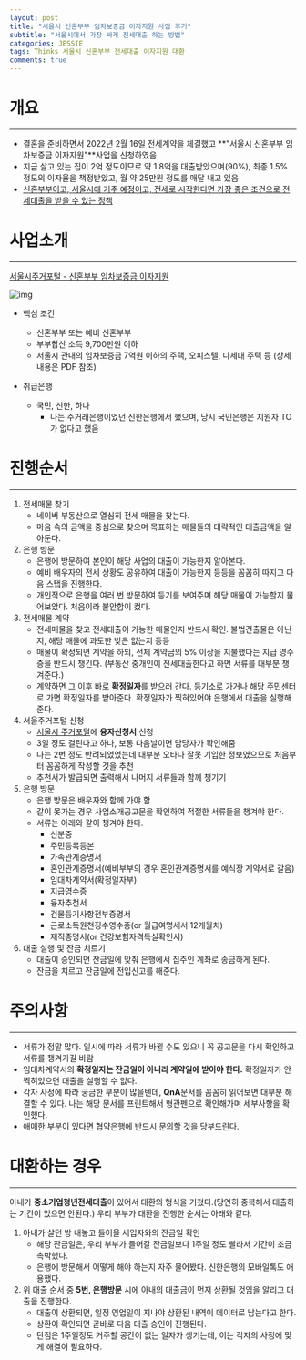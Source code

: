 ```yaml
---  
layout: post  
title: "서울시 신혼부부 임차보증금 이자지원 사업 후기"
subtitle: "서울시에서 가장 싸게 전세대출 하는 방법"  
categories: JESSIE
tags: Thinks 서울시 신혼부부 전세대출 이자지원 대환
comments: true 
---  
```


# 개요
---
- 결혼을 준비하면서 2022년 2월 16일 전세계약을 체결했고 **"서울시 신혼부부 임차보증금 이자지원"**사업을 신청하였음
- 지금 살고 있는 집이 2억 정도이므로 약 1.8억을 대출받았으며(90%),  최종 1.5% 정도의 이자율을 책정받았고, 월 약 25만원 정도를 매달 내고 있음
- <u>신혼부부이고, 서울시에 거주 예정이고, 전세로 시작한다면 가장 좋은 조건으로 전세대출을 받을 수 있는 정책 </u>

# 사업소개
---
[서울시주거포털 - 신혼부부 임차보증금 이자지원](https://housing.seoul.go.kr/site/main/content/sh01_0400800)

![img](https://sangminje.github.io/assets/img/loan/img1.png)
<!-- ![img](../assets/img/loan/img1.png) -->

- 핵심 조건
    - 신혼부부 또는 예비 신혼부부
    - 부부합산 소득 9,700만원 이하
    - 서울시 관내의 임차보증금 7억원 이하의 주택, 오피스텔, 다세대 주택 등 (상세 내용은 PDF 참조)

- 취급은행
    - 국민, 신한, 하나
        - 나는 주거래은행이었던 신한은행에서 했으며, 당시 국민은행은 지원자 TO가 없다고 했음


# 진행순서
---
1. 전세매물 찾기
    - 네이버 부동산으로 열심히 전세 매물을 찾는다.
    - 마음 속의 금액을 중심으로 찾으며 목표하는 매물들의 대략적인 대출금액을 알아둔다.
2. 은행 방문
    - 은행에 방문하여 본인이 해당 사업의 대출이 가능한지 알아본다.
    - 예비 배우자의 전세 상황도 공유하여 대출이 가능한지 등등을 꼼꼼히 따지고 다음 스탭을 진행한다.
    - 개인적으로 은행을 여러 번 방문하여 등기를 보여주며 해당 매물이 가능할지 물어보았다. 처음이라 불안함이 컸다.
3. 전세매물 계약
    - 전세매물을 찾고 전세대출이 가능한 매물인지 반드시 확인. 불법건출물은 아닌지, 해당 매물에 과도한 빚은 없는지 등등
    - 매물이 확정되면 계약을 하되, 전체 계약금의 5% 이상을 지불했다는 지급 영수증을 반드시 챙긴다. (부동산 중개인이 전세대출한다고 하면 서류를 대부분 챙겨준다.)
    - <u> 계약하면 그 이후 바로 **확정일자**를 받으러 간다.</u> 등기소로 가거나 해당 주민센터로 가면 확정일자를 받아준다. 확정일자가 찍혀있어야 은행에서 대출을 실행해준다.
4. 서울주거포털 신청
    - [서울시 주거포털](https://housing.seoul.go.kr/)에 **융자신청서** 신청
    - 3일 정도 걸린다고 하나, 보통 다음날이면 담당자가 확인해줌
    - 나는 2번 정도 반려되었었는데 대부분 오타나 잘못 기입한 정보였으므로 처음부터 꼼꼼하게 작성할 것을 추천
    - 추천서가 발급되면 출력해서 나머지 서류들과 함께 챙기기
5. 은행 방문
    - 은행 방문은 배우자와 함께 가야 함
    - 같이 못가는 경우 사업소개공고문을 확인하여 적절한 서류들을 챙겨야 한다.
    - 서류는 아래와 같이 챙겨야 한다.
        - 신분증
        - 주민등록등본
        - 가족관계증명서
        - 혼인관계증명서(예비부부의 경우 혼인관계증명서를 예식장 계약서로 갈음)
        - 임대차계약서(확정일자부)
        - 지급영수증
        - 융자추천서
        - 건물등기사항전부증명서
        - 근로소득원천징수영수증(or 월급여명세서 12개월치)
        - 재직증명서(or 건강보험자격득실확인서)
6. 대출 실행 및 잔금 치르기
    - 대출이 승인되면 잔금일에 맞춰 은행에서 집주인 계좌로 송금하게 된다.
    - 잔금을 치르고 잔금일에 전입신고를 해준다.


# 주의사항
---
- 서류가 정말 많다. 일시에 따라 서류가 바뀔 수도 있으니 꼭 공고문을 다시 확인하고 서류를 챙겨가길 바람
- 임대차계약서의 **확정일자는 잔금일이 아니라 계약일에 받아야 한다.** 확정일자가 안찍혀있으면 대출을 실행할 수 없다.
- 각자 사정에 따라 궁금한 부분이 많을텐데, **QnA**문서를 꼼꼼히 읽어보면 대부분 해결할 수 있다. 나는 해당 문서를 프린트해서 형관펜으로 확인해가며 세부사항을 확인했다.
- 애매한 부분이 있다면 협약은행에 반드시 문의할 것을 당부드린다.

# 대환하는 경우
---
아내가 **중소기업청년전세대출**이 있어서 대환의 형식을 거쳤다.(당연히 중복해서 대출하는 기간이 있으면 안된다.) 우리 부부가 대환을 진행한 순서는 아래와 같다.  

1. 아내가 살던 방 내놓고 들어올 세입자와의 잔금일 확인
    - 해당 잔금일은, 우리 부부가 들어갈 잔금일보다 1주일 정도 빨라서 기간이 조금 촉박했다.
    - 은행에 방문해서 어떻게 해야 하는지 자주 물어봤다. 신한은행의 모바일톡도 애용했다.
2. 위 대출 순서 중 **5번, 은행방문** 시에 아내의 대출금이 먼저 상환될 것임을 알리고 대출을 진행한다.
    - 대출이 상환되면, 일정 영업일이 지나야 상환된 내역이 데이터로 남는다고 한다.
    - 상환이 확인되면 곧바로 다음 대출 승인이 진행된다.
    - 단점은 1주일정도 거주할 공간이 없는 일자가 생기는데, 이는 각자의 사정에 맞게 해결이 필요하다.